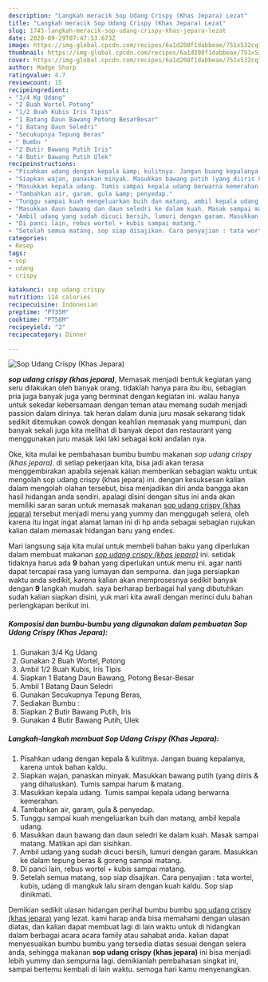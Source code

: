 ```yaml
---
description: "Langkah meracik Sop Udang Crispy (Khas Jepara) Lezat"
title: "Langkah meracik Sop Udang Crispy (Khas Jepara) Lezat"
slug: 1745-langkah-meracik-sop-udang-crispy-khas-jepara-lezat
date: 2020-09-29T07:47:53.673Z
image: https://img-global.cpcdn.com/recipes/6a1d208f1dabbeae/751x532cq70/sop-udang-crispy-khas-jepara-foto-resep-utama.jpg
thumbnail: https://img-global.cpcdn.com/recipes/6a1d208f1dabbeae/751x532cq70/sop-udang-crispy-khas-jepara-foto-resep-utama.jpg
cover: https://img-global.cpcdn.com/recipes/6a1d208f1dabbeae/751x532cq70/sop-udang-crispy-khas-jepara-foto-resep-utama.jpg
author: Madge Sharp
ratingvalue: 4.7
reviewcount: 15
recipeingredient:
- "3/4 Kg Udang"
- "2 Buah Wortel Potong"
- "1/2 Buah Kubis Iris Tipis"
- "1 Batang Daun Bawang Potong BesarBesar"
- "1 Batang Daun Seledri"
- "Secukupnya Tepung Beras"
- " Bumbu "
- "2 Butir Bawang Putih Iris"
- "4 Butir Bawang Putih Ulek"
recipeinstructions:
- "Pisahkan udang dengan kepala &amp; kulitnya. Jangan buang kepalanya, karena untuk bahan kaldu."
- "Siapkan wajan, panaskan minyak. Masukkan bawang putih (yang diiris &amp; yang dihaluskan). Tumis sampai harum &amp; matang."
- "Masukkan kepala udang. Tumis sampai kepala udang berwarna kemerahan."
- "Tambahkan air, garam, gula &amp; penyedap."
- "Tunggu sampai kuah mengeluarkan buih dan matang, ambil kepala udang."
- "Masukkan daun bawang dan daun seledri ke dalam kuah. Masak sampai matang. Matikan api dan sisihkan."
- "Ambil udang yang sudah dicuci bersih, lumuri dengan garam. Masukkan ke dalam tepung beras &amp; goreng sampai matang."
- "Di panci lain, rebus wortel + kubis sampai matang."
- "Setelah semua matang, sop siap disajikan. Cara penyajian : tata wortel, kubis, udang di mangkuk lalu siram dengan kuah kaldu. Sop siap dinikmati."
categories:
- Resep
tags:
- sop
- udang
- crispy

katakunci: sop udang crispy 
nutrition: 114 calories
recipecuisine: Indonesian
preptime: "PT35M"
cooktime: "PT58M"
recipeyield: "2"
recipecategory: Dinner

---
```



![Sop Udang Crispy (Khas Jepara)](https://img-global.cpcdn.com/recipes/6a1d208f1dabbeae/751x532cq70/sop-udang-crispy-khas-jepara-foto-resep-utama.jpg)

<b><i>sop udang crispy (khas jepara)</i></b>, Memasak menjadi bentuk kegiatan yang seru dilakukan oleh banyak orang. tidaklah hanya para ibu ibu, sebagian pria juga banyak juga yang berminat dengan kegiatan ini. walau hanya untuk sekedar kebersamaan dengan teman atau memang sudah menjadi passion dalam dirinya. tak heran dalam dunia juru masak sekarang tidak sedikit ditemukan cowok dengan keahlian memasak yang mumpuni, dan banyak sekali juga kita melihat di banyak depot dan restaurant yang menggunakan juru masak laki laki sebagai koki andalan nya.

Oke, kita mulai ke pembahasan bumbu bumbu makanan <i>sop udang crispy (khas jepara)</i>. di setiap pekerjaan kita, bisa jadi akan terasa menggembirakan apabila sejenak kalian memberikan sebagian waktu untuk mengolah sop udang crispy (khas jepara) ini. dengan kesuksesan kalian dalam mengolah olahan tersebut, bisa menjadikan diri anda bangga akan hasil hidangan anda sendiri. apalagi disini dengan situs ini anda akan memiliki saran saran untuk memasak makanan <u>sop udang crispy (khas jepara)</u> tersebut menjadi menu yang yummy dan menggugah selera, oleh karena itu ingat ingat alamat laman ini di hp anda sebagai sebagian rujukan kalian dalam memasak hidangan baru yang endes.




Mari langsung saja kita mulai untuk membeli bahan baku yang diperlukan dalam membuat makanan <u><i>sop udang crispy (khas jepara)</i></u> ini. setidak tidaknya harus ada <b>9</b> bahan yang diperlukan untuk menu ini. agar nanti dapat tercapai rasa yang lumayan dan sempurna. dan juga persiapkan waktu anda sedikit, karena kalian akan memprosesnya sedikit banyak dengan <b>9</b> langkah mudah. saya berharap berbagai hal yang dibutuhkan sudah kalian siapkan disini, yuk mari kita awali dengan merinci dulu bahan perlengkapan berikut ini.

<!--inarticleads1-->

##### Komposisi dan bumbu-bumbu yang digunakan dalam pembuatan Sop Udang Crispy (Khas Jepara):

1. Gunakan 3/4 Kg Udang
1. Gunakan 2 Buah Wortel, Potong
1. Ambil 1/2 Buah Kubis, Iris Tipis
1. Siapkan 1 Batang Daun Bawang, Potong Besar-Besar
1. Ambil 1 Batang Daun Seledri
1. Gunakan Secukupnya Tepung Beras,
1. Sediakan  Bumbu :
1. Siapkan 2 Butir Bawang Putih, Iris
1. Gunakan 4 Butir Bawang Putih, Ulek




<!--inarticleads2-->

##### Langkah-langkah membuat Sop Udang Crispy (Khas Jepara):

1. Pisahkan udang dengan kepala &amp; kulitnya. Jangan buang kepalanya, karena untuk bahan kaldu.
1. Siapkan wajan, panaskan minyak. Masukkan bawang putih (yang diiris &amp; yang dihaluskan). Tumis sampai harum &amp; matang.
1. Masukkan kepala udang. Tumis sampai kepala udang berwarna kemerahan.
1. Tambahkan air, garam, gula &amp; penyedap.
1. Tunggu sampai kuah mengeluarkan buih dan matang, ambil kepala udang.
1. Masukkan daun bawang dan daun seledri ke dalam kuah. Masak sampai matang. Matikan api dan sisihkan.
1. Ambil udang yang sudah dicuci bersih, lumuri dengan garam. Masukkan ke dalam tepung beras &amp; goreng sampai matang.
1. Di panci lain, rebus wortel + kubis sampai matang.
1. Setelah semua matang, sop siap disajikan. Cara penyajian : tata wortel, kubis, udang di mangkuk lalu siram dengan kuah kaldu. Sop siap dinikmati.




Demikian sedikit ulasan hidangan perihal bumbu bumbu <u>sop udang crispy (khas jepara)</u> yang lezat. kami harap anda bisa memahami dengan ulasan diatas, dan kalian dapat membuat lagi di lain waktu untuk di hidangkan dalam berbagai acara acara family atau sahabat anda. kalian dapat menyesuaikan bumbu bumbu yang tersedia diatas sesuai dengan selera anda, sehingga makanan <b>sop udang crispy (khas jepara)</b> ini bisa menjadi lebih yummy dan sempurna lagi. demikianlah pembahasan singkat ini, sampai bertemu kembali di lain waktu. semoga hari kamu menyenangkan.
